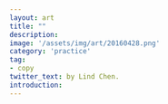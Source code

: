 ```yaml
---
layout: art
title: ""
description: 
image: '/assets/img/art/20160428.png'
category: 'practice'
tag:
- copy
twitter_text: by Lind Chen. 
introduction: 
---
```



